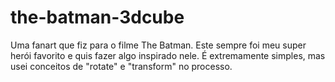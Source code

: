 # the-batman-3dcube
Uma fanart que fiz para o filme The Batman. Este sempre foi meu super herói favorito e quis fazer algo inspirado nele. É extremamente simples, mas usei conceitos de "rotate" e "transform" no processo.
